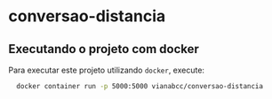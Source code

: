# conversao-distancia

## Executando o projeto com docker

Para executar este projeto utilizando `docker`, execute:

```sh
  docker container run -p 5000:5000 vianabcc/conversao-distancia
```